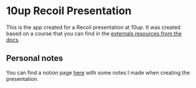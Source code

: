 # 10up Recoil Presentation

This is the app created for a Recoil presentation at 10up. It was created based on a course that you can find in the [externals resources from the docs](https://recoiljs.org/resources).

## Personal notes

You can find a notion page [here](https://www.notion.so/Recoil-8b37a85b54e6446d80d96b4f8971f2a6) with some notes I made when creating the presentation.
